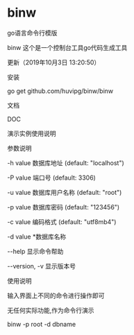 # binw
go语言命令行模版

binw 这个是一个控制台工具go代码生成工具

更新（2019年10月3日 13:20:50）

安装

go get github.com/huvipg/binw/binw

文档

DOC

演示实例使用说明

参数说明

-h value       数据库地址 (default: "localhost")

-P value       端口号 (default: 3306)

-u value       数据库用户名称 (default: "root")

-p value       数据库密码 (default: "123456")

-c value       编码格式 (default: "utf8mb4")

-d value       *数据库名称

--help         显示命令帮助

--version, -v  显示版本号

使用说明

输入界面上不同的命令进行操作即可

无任何实际功能,作为命令行演示

binw  -p root -d dbname
